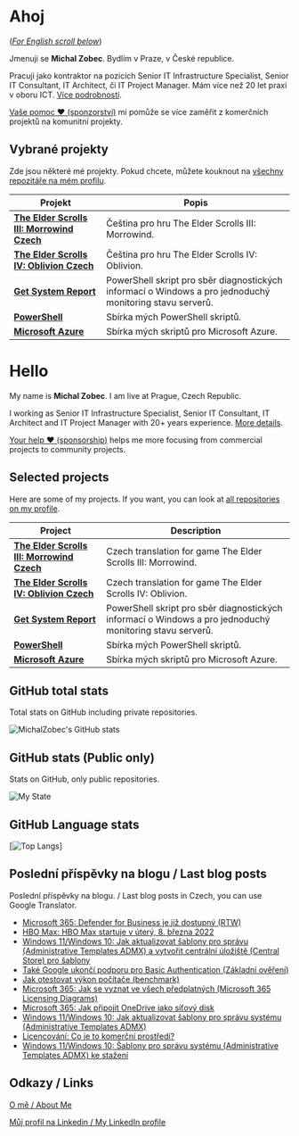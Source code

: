 # Ahoj

<a name="documenttitle"></a>

([*For English scroll below*](#english "For English scroll below"))

Jmenuji se **Michal Zobec**. Bydlím v Praze, v České republice.

Pracuji jako kontraktor na pozicích Senior IT Infrastructure Specialist, Senior IT Consultant, IT Architect, či IT Project Manager. Mám více než 20 let praxi v oboru ICT. [Více podrobností](MichalZobec-About.md).

[Vaše pomoc :heart: (sponzorství)](https://github.com/sponsors/michalzobec) mi pomůže se více zaměřit z komerčních projektů na komunitní projekty.

## Vybrané projekty

Zde jsou některé mé projekty. Pokud chcete, můžete kouknout na [všechny repozitáře na mém profilu](https://github.com/michalzobec?tab=repositories).

| Projekt | Popis |
| --- | --- |
| **[The Elder Scrolls III: Morrowind Czech](https://github.com/michalzobec/TES3-Morrowind-cesky)** | Čeština pro hru The Elder Scrolls III: Morrowind. |
| **[The Elder Scrolls IV: Oblivion Czech](https://github.com/michalzobec/TES4-Oblivion-cesky)** | Čeština pro hru The Elder Scrolls IV: Oblivion. |
| **[Get System Report](https://github.com/michalzobec/Get-SystemReport)** | PowerShell skript pro sběr diagnostických informací o Windows a pro jednoduchý monitoring stavu serverů. |
| **[PowerShell](https://github.com/michalzobec/PowerShell)** | Sbírka mých PowerShell skriptů. |
| **[Microsoft Azure](https://github.com/michalzobec/microsoft-azure)** | Sbírka mých skriptů pro Microsoft Azure. |

<a name="english"></a>

# Hello

My name is **Michal Zobec**. I am live at Prague, Czech Republic.

I working as Senior IT Infrastructure Specialist, Senior IT Consultant, IT Architect and IT Project Manager with 20+ years experience. [More details](MichalZobec-About.md#english).

[Your help :heart: (sponsorship)](https://github.com/sponsors/michalzobec) helps me more focusing from commercial projects to community projects.

## Selected projects

Here are some of my projects. If you want, you can look at [all repositories on my profile](https://github.com/michalzobec?tab=repositories).

| Project | Description |
| --- | --- |
| **[The Elder Scrolls III: Morrowind Czech](https://github.com/michalzobec/TES3-Morrowind-cesky)** | Czech translation for game The Elder Scrolls III: Morrowind. |
| **[The Elder Scrolls IV: Oblivion Czech](https://github.com/michalzobec/TES4-Oblivion-cesky)** | Czech translation for game The Elder Scrolls IV: Oblivion. |
| **[Get System Report](https://github.com/michalzobec/Get-SystemReport)** | PowerShell skript pro sběr diagnostických informací o Windows a pro jednoduchý monitoring stavu serverů. |
| **[PowerShell](https://github.com/michalzobec/PowerShell)** | Sbírka mých PowerShell skriptů. |
| **[Microsoft Azure](https://github.com/michalzobec/microsoft-azure)** | Sbírka mých skriptů pro Microsoft Azure. |

## GitHub total stats

Total stats on GitHub including private repositories.

![MichalZobec's GitHub stats](https://github-readme-stats.vercel.app/api?username=michalzobec&count_private=true&show_icons=true)


## GitHub stats (Public only)

Stats on GitHub, only public repositories.

![My State](https://github-readme-stats.vercel.app/api?username=michalzobec&show_icons=true)

## GitHub Language stats

[![Top Langs](https://github-readme-stats.vercel.app/api/top-langs/?username=michalzobec&langs_count=10&layout=compact)]

## Poslední příspěvky na blogu / Last blog posts

Poslední příspěvky na blogu. / Last blog posts in Czech, you can use Google Translator.

<!-- BLOG-POST-LIST:START -->
- [Microsoft 365: Defender for Business je již dostupný &lpar;RTW&rpar;](https://www.michalzobec.cz/microsoft-365-defender-for-business-je-jiz-dostupny-rtw-8548)
- [HBO Max: HBO Max startuje v úterý, 8. března 2022](https://www.michalzobec.cz/hbo-max-hbo-max-startuje-v-utery-8-brezna-2022-8538)
- [Windows 11/Windows 10: Jak aktualizovat šablony pro správu &lpar;Administrative Templates ADMX&rpar; a vytvořit centrální úložiště &lpar;Central Store&rpar; pro šablony](https://www.michalzobec.cz/windows-11-windows-10-jak-aktualizovat-sablony-pro-spravu-administrative-templates-admx-a-vytvorit-centralni-uloziste-central-store-pro-sablony-8511)
- [Také Google ukončí podporu pro Basic Authentication &lpar;Základní ověření&rpar;](https://www.michalzobec.cz/take-google-ukonci-podporu-pro-basic-authentication-zakladni-overeni-8530)
- [Jak otestovat výkon počítače &lpar;benchmark&rpar;](https://www.michalzobec.cz/jak-otestovat-vykon-pocitace-benchmark-8433)
- [Microsoft 365: Jak se vyznat ve všech předplatných &lpar;Microsoft 365 Licensing Diagrams&rpar;](https://www.michalzobec.cz/microsoft-365-jak-se-vyznat-ve-vsech-predplatnych-microsoft-365-licensing-diagrams-8522)
- [Microsoft 365: Jak připojit OneDrive jako síťový disk](https://www.michalzobec.cz/microsoft-365-jak-pripojit-onedrive-jako-sitovy-disk-8520)
- [Windows 11/Windows 10: Jak aktualizovat šablony pro správu systému &lpar;Administrative Templates ADMX&rpar;](https://www.michalzobec.cz/windows-11-windows-10-jak-aktualizovat-sablony-pro-spravu-systemu-administrative-templates-admx-8507)
- [Licencování: Co je to komerční prostředí?](https://www.michalzobec.cz/licencovani-co-je-to-komercni-prostredi-8122)
- [Windows 11/Windows 10: Šablony pro správu systému &lpar;Administrative Templates ADMX&rpar; ke stažení](https://www.michalzobec.cz/windows-11-windows-10-sablony-pro-spravu-systemu-administrative-templates-admx-ke-stazeni-8508)
<!-- BLOG-POST-LIST:END -->

## Odkazy / Links

[O mě / About Me](https://zob.ec/mylinktree)

[Můj profil na Linkedin / My LinkedIn profile](https://zob.ec/mylinkedin)
